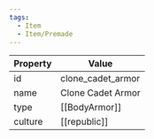 ```yaml
---
tags:
  - Item
  - Item/Premade
---
```


| Property | Value                 |
| -------- | --------------------- |
| id       | clone_cadet_armor     |
| name     | Clone Cadet Armor     |
| type     | [[BodyArmor]]         |
| culture  | [[republic]] |


